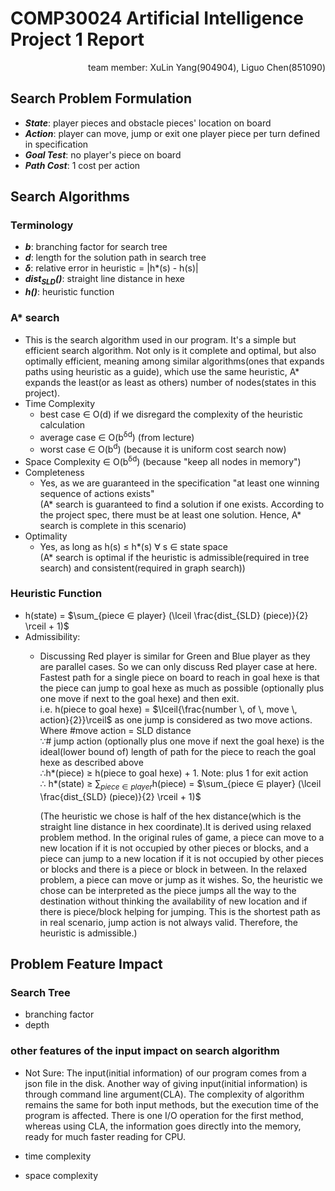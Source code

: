 # COMP30024 Artificial Intelligence Project 1 Report
<p align="right"/>team member: XuLin Yang(904904), Liguo Chen(851090)

## Search Problem Formulation
- _**State**_: player pieces and obstacle pieces' location on board
- _**Action**_: player can move, jump or exit one player piece per turn defined in specification
- _**Goal Test**_: no player's piece on board
- _**Path Cost**_: 1 cost per action

## Search Algorithms
### Terminology
- _**b**_: branching factor for search tree
- _**d**_: length for the solution path in search tree
- _**δ**_: relative error in heuristic = |h*(s) - h(s)|
- _**dist<sub>SLD</sub>()**_: straight line distance in hexe
- _**h()**_:  heuristic function
 
### A* search 
- This is the search algorithm used in our program. It's a simple but efficient search
algorithm. Not only is it complete and optimal, but also optimally efficient, meaning
among similar algorithms(ones that expands paths using heuristic as a guide), which use the same heuristic, 
A* expands the least(or as least as others) number of nodes(states in this project).
- Time Complexity
    - best case ∈ O(d) if we disregard the complexity of the heuristic calculation
    - average case ∈ O(b<sup>δd</sup>) (from lecture)
    - worst case ∈ O(b<sup>d</sup>) (because it is uniform cost search now)
- Space Complexity ∈ O(b<sup>δd</sup>) (because "keep all nodes in memory")
- Completeness
    - Yes, as we are guaranteed in the specification "at least one winning sequence of actions exists"  
    (A* search is guaranteed to find a solution if one exists. According to the project spec, there must be at least one solution. Hence, A* search is complete in this scenario)
- Optimality
    - Yes, as long as h(s) ≤ h*(s) ∀ s ∈ state space  
    (A* search is optimal if the heuristic is admissible(required in tree search) and consistent(required in graph search))

### Heuristic Function
- h(state) = $\sum_{piece ∈ player} (\lceil \frac{dist_{SLD} (piece)}{2}  \rceil + 1)​$
- Admissibility:  
  - Discussing Red player is similar for Green and Blue player as they are parallel cases. So we can only discuss Red player case at here.  
    Fastest path for a single piece on board to reach in goal hexe is that the piece can jump to goal hexe as much as possible (optionally plus one move if next to the goal hexe) and then exit.  
    i.e. h(piece to goal hexe) = $\lceil{\frac{number \, of \, move \, action}{2}}\rceil$ as one jump is considered as two move actions. Where #move action = SLD distance  
    ∵# jump action (optionally plus one move if next the goal hexe) is the ideal(lower bound of) length of path for the piece to reach the goal hexe as described above  
    ∴h\*(piece) ≥ h(piece to goal hexe) + 1. Note: plus 1 for exit action  
    ∴ h\*(state) ≥ $\sum_{piece ∈ player}$h(piece) = $\sum_{piece ∈ player} (\lceil \frac{dist_{SLD} (piece)}{2}  \rceil + 1)​$  
    
    (The heuristic we chose is half of the hex distance(which is the straight line distance in hex coordinate).It is derived using relaxed problem method.
    In the original rules of game, a piece can move to a new location if it is not occupied by other pieces or blocks,
    and a piece can jump to a new location if it is not occupied by other pieces or blocks and there is a piece or block in between.
    In the relaxed problem, a piece can move or jump as it wishes.
    So, the heuristic we chose can be interpreted as the piece jumps all the way
    to the destination without thinking the availability of new location and if there is
    piece/block helping for jumping. This is the shortest path as in real scenario, 
    jump action is not always valid. Therefore, the heuristic is admissible.)

## Problem Feature Impact
### Search Tree
- branching factor
- depth 

### other features of the input impact on search algorithm
- Not Sure: The input(initial information) of our program comes from a json file in the disk. Another way
of giving input(initial information) is through command line argument(CLA).
The complexity of algorithm remains the same for both input methods, but the execution time
of the program is affected. There is one I/O operation for the first method, whereas using CLA,
the information goes directly into the memory, ready for much faster reading for CPU.

- time complexity 
- space complexity